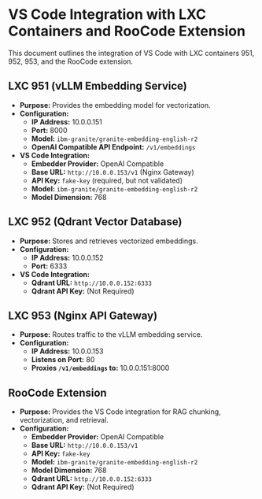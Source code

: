 # VS Code Integration with LXC Containers and RooCode Extension

This document outlines the integration of VS Code with LXC containers 951, 952, 953, and the RooCode extension.

## LXC 951 (vLLM Embedding Service)

*   **Purpose:** Provides the embedding model for vectorization.
*   **Configuration:**
    *   **IP Address:** 10.0.0.151
    *   **Port:** 8000
    *   **Model:** `ibm-granite/granite-embedding-english-r2`
    *   **OpenAI Compatible API Endpoint:** `/v1/embeddings`
*   **VS Code Integration:**
    *   **Embedder Provider:** OpenAI Compatible
    *   **Base URL:** `http://10.0.0.153/v1` (Nginx Gateway)
    *   **API Key:** `fake-key` (required, but not validated)
    *   **Model:** `ibm-granite/granite-embedding-english-r2`
    *   **Model Dimension:** 768

## LXC 952 (Qdrant Vector Database)

*   **Purpose:** Stores and retrieves vectorized embeddings.
*   **Configuration:**
    *   **IP Address:** 10.0.0.152
    *   **Port:** 6333
*   **VS Code Integration:**
    *   **Qdrant URL:** `http://10.0.0.152:6333`
    *   **Qdrant API Key:** (Not Required)

## LXC 953 (Nginx API Gateway)

*   **Purpose:** Routes traffic to the vLLM embedding service.
*   **Configuration:**
    *   **IP Address:** 10.0.0.153
    *   **Listens on Port:** 80
    *   **Proxies `/v1/embeddings` to:** 10.0.0.151:8000

## RooCode Extension

*   **Purpose:** Provides the VS Code integration for RAG chunking, vectorization, and retrieval.
*   **Configuration:**
    *   **Embedder Provider:** OpenAI Compatible
    *   **Base URL:** `http://10.0.0.153/v1`
    *   **API Key:** `fake-key`
    *   **Model:** `ibm-granite/granite-embedding-english-r2`
    *   **Model Dimension:** 768
    *   **Qdrant URL:** `http://10.0.0.152:6333`
    *   **Qdrant API Key:** (Not Required)